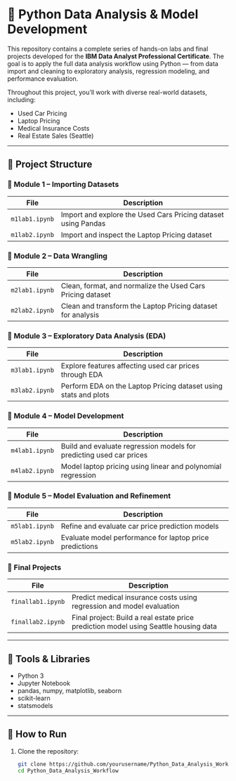 # 🧠 Python Data Analysis & Model Development

This repository contains a complete series of hands-on labs and final projects developed for the **IBM Data Analyst Professional Certificate**. The goal is to apply the full data analysis workflow using Python — from data import and cleaning to exploratory analysis, regression modeling, and performance evaluation.

Throughout this project, you’ll work with diverse real-world datasets, including:
- Used Car Pricing
- Laptop Pricing
- Medical Insurance Costs
- Real Estate Sales (Seattle)

---

## 📘 Project Structure

### 🔹 Module 1 – Importing Datasets
| File | Description |
|------|-------------|
| `m1lab1.ipynb` | Import and explore the Used Cars Pricing dataset using Pandas |
| `m1lab2.ipynb` | Import and inspect the Laptop Pricing dataset |

### 🔹 Module 2 – Data Wrangling
| File | Description |
|------|-------------|
| `m2lab1.ipynb` | Clean, format, and normalize the Used Cars Pricing dataset |
| `m2lab2.ipynb` | Clean and transform the Laptop Pricing dataset for analysis |

### 🔹 Module 3 – Exploratory Data Analysis (EDA)
| File | Description |
|------|-------------|
| `m3lab1.ipynb` | Explore features affecting used car prices through EDA |
| `m3lab2.ipynb` | Perform EDA on the Laptop Pricing dataset using stats and plots |

### 🔹 Module 4 – Model Development
| File | Description |
|------|-------------|
| `m4lab1.ipynb` | Build and evaluate regression models for predicting used car prices |
| `m4lab2.ipynb` | Model laptop pricing using linear and polynomial regression |

### 🔹 Module 5 – Model Evaluation and Refinement
| File | Description |
|------|-------------|
| `m5lab1.ipynb` | Refine and evaluate car price prediction models |
| `m5lab2.ipynb` | Evaluate model performance for laptop price predictions |

### 🔹 Final Projects
| File | Description |
|------|-------------|
| `finallab1.ipynb` | Predict medical insurance costs using regression and model evaluation |
| `finallab2.ipynb` | Final project: Build a real estate price prediction model using Seattle housing data |

---

## 🧰 Tools & Libraries

- Python 3
- Jupyter Notebook
- pandas, numpy, matplotlib, seaborn
- scikit-learn
- statsmodels

---

## 🚀 How to Run

1. Clone the repository:
   ```bash
   git clone https://github.com/yourusername/Python_Data_Analysis_Workflow.git
   cd Python_Data_Analysis_Workflow

